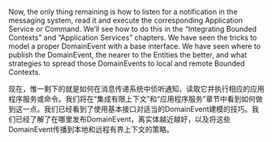Now, the only thing remaining is how to listen for a notification in the messaging system, read it and execute the corresponding Application Service or Command. We’ll see how to do this in the “Integrating Bounded Contexts” and “Application Services” chapters. We have seen the tricks to model a proper DomainEvent with a base interface. We have seen where to publish the DomainEvent, the nearer to the Entities the better, and what strategies to spread those DomainEvents to local and remote Bounded Contexts.



现在，惟一剩下的就是如何在消息传递系统中侦听通知、读取它并执行相应的应用程序服务或命令。我们将在“集成有限上下文”和“应用程序服务”章节中看到如何做到这一点。我们已经看到了使用基本接口对适当的DomainEvent建模的技巧。我们已经了解了在哪里发布DomainEvent，离实体越近越好，以及将这些DomainEvent传播到本地和远程有界上下文的策略。

